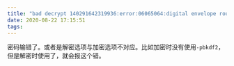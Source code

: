 ```yaml
---
title: "bad decrypt 140291642319936:error:06065064:digital envelope routines:EVP_DecryptFinal_ex:bad decrypt"
date: 2020-08-22 17:15:51
tags:
---
```


密码输错了。或者是解密选项与加密选项不对应。比如加密时没有使用`-pbkdf2`，但是解密时使用了，就会报这个错。
